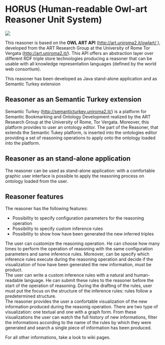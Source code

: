 <h1>HORUS (Human-readable Owl-art Reasoner Unit System)</h1>
<img src="http://upload.wikimedia.org/wikipedia/commons/a/a7/Eye_of_Horus_bw.svg"/>
<p>This reasoner  is based on  the  <b>OWL ART API</b> (<a href="http://art.uniroma2.it/owlart/">http://art.uniroma2.it/owlart/ </a>), developed from the ART Research Group at the University of Rome Tor Vergata (<a href="http://art.uniroma2.it/">http://art.uniroma2.it/</a>). This API offers an abstraction layer over different RDF triple store technologies producing a reasoner that can be usable with all knowledge representation languages (defined by the world web consortium).<br><p>This reasoner has been developed as Java stand-alone application and as Semantic Turkey extension</p>
<h2>Reasoner as an Semantic Turkey extension</h2>
<p> Semantic Turkey (<a href="http://semanticturkey.uniroma2.it/">http://semanticturkey.uniroma2.it/</a>) is a platform for Semantic Bookmarking and Ontology Development realized by the ART Research Group at the University of Rome, Tor Vergata. 
Moreover, this platform provides to user an ontology editor. The part of the Reasoner, that extends the Semantic Tukey platform, is inserted into the ontologies editor providing a set of reasoning operations to apply onto the ontology loaded into the platform.</p>
<h2>Reasoner as an stand-alone application</h2>
<p>The reasoner can be used as stand-alone application: with a comfortable graphic user interface is possible to apply the reasoning process on ontology loaded from the user.</p>
<h2>Reasoner features</h2>
<p> The reasoner has the following features: 
<ul>
 <li> Possibility to specify configuration parameters for the reasoning operation</li>
 <li> Possibility to specify  custom inference rules </li>
 <li> Possibility to show how have been generated the new inferred triples  </li>
 </ul>
The user can customize the reasoning operation. He can choose how many times to perform the operation of reasoning with the same configuration parameters and same inference rules. 
Moreover, can be specify which inference rules execute during the reasoning operation and  decide if the visualization of how have been generated the new information, must be product.<br>
The user can write a custom inference rules with a natural and human-readable language.  He can submit these rules to the reasoner before the start of the operation of reasoning.
During the drafting of the rules, user must put the focus on the structure of the inference rules: rules follow a predetermined structure.<br>The reasoner provides the user a confortable visualization of the new information produced during  the reasonig operation. There are two type of visualization: one textual
and one with a graph form. From these visualizations the user can watch the full history of new informations, filter the informations according to the name of the rules by which they were generated and search a single piece of information has been produced. 

For all other informations, take a look to wiki pages.
